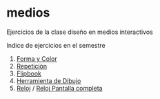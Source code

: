 # medios
Ejercicios de la clase diseño en medios interactivos 

Indice de ejercicios en el semestre

1. [Forma y Color](https://s-rozo.github.io/mediosInteractivos/01)
2. [Repeticiòn](https://s-rozo.github.io/mediosInteractivos/02)
3. [Flipbook](https://s-rozo.github.io/mediosInteractivos/03)
4. [Herramienta de Dibujo](https://s-rozo.github.io/mediosInteractivos/04)
5. [Reloj](https://s-rozo.github.io/mediosInteractivos/05)  /  [Reloj Pantalla completa](https://s-rozo.github.io/mediosInteractivos/05.2)

